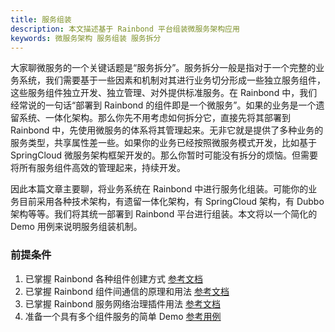 ```yaml
---
title: 服务组装
description: 本文描述基于 Rainbond 平台组装微服务架构应用
keywords: 微服务架构 服务组装 服务拆分
---
```


大家聊微服务的一个关键话题是“服务拆分”。服务拆分一般是指对于一个完整的业务系统，我们需要基于一些因素和机制对其进行业务切分形成一些独立服务组件，这些服务组件独立开发、独立管理、对外提供标准服务。在 Rainbond 中，我们经常说的一句话“部署到 Rainbond 的组件即是一个微服务”。如果的业务是一个遗留系统、一体化架构。那么你先不用考虑如何拆分它，直接先将其部署到 Rainbond 中，先使用微服务的体系将其管理起来。无非它就是提供了多种业务的服务类型，共享属性差一些。如果你的业务已经按照微服务模式开发，比如基于 SpringCloud 微服务架构框架开发的。那么你暂时可能没有拆分的烦恼。但需要将所有服务组件高效的管理起来，持续开发。

因此本篇文章主要聊，将业务系统在 Rainbond 中进行服务化组装。可能你的业务目前采用各种技术架构，有遗留一体化架构，有 SpringCloud 架构，有 Dubbo 架构等等。我们将其统一部署到 Rainbond 平台进行组装。本文将以一个简化的 Demo 用例来说明服务组装机制。

### 前提条件

1. 已掌握 Rainbond 各种组件创建方式 [参考文档](/docs/user-manual/component-create/)
2. 已掌握 Rainbond 组件间通信的原理和用法 [参考文档](/docs/user-manual/component-connection/)
3. 已掌握 Rainbond 服务网络治理插件用法 [参考文档](/docs/user-manual/plugin-manage/mesh-plugin/)
4. 准备一个具有多个组件服务的简单 Demo [参考用例](https://github.com/barnettZQG/Demo-RestAPI-Servlet)

